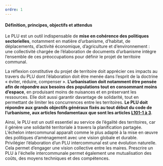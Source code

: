 ```yaml
---
ordre: 1
---
```


#### Définition, principes, objectifs et attendus

Le PLU est un outil indispensable de **mise en cohérence des politiques sectorielles**, notamment en matière d’urbanisme, d’habitat, de déplacements, d’activité économique, d’agriculture et d’environnement : une collectivité chargée de l’élaboration de documents d’urbanisme intègre l’ensemble de ces préoccupations pour définir le projet de territoire communal.

La réflexion constitutive du projet de territoire doit apprécier ces impacts au travers du PLU dont l’élaboration doit être menée dans l’esprit de la doctrine « éviter, réduire, compenser ».
**L’urbanisation doit notamment être pensée afin de répondre aux besoins des populations tout en consommant moins d’espace**, en produisant moins de nuisances et en préservant les ressources. Elle doit aussi garantir davantage de solidarité, tout en permettant de limiter les concurrences entre les territoires. **Le PLU doit répondre aux grands objectifs généraux fixés au tout début du code de l’urbanisme, aux articles fondamentaux que sont les articles [L101-1 à 3](https://www.legifrance.gouv.fr/codes/section_lc/LEGITEXT000006074075/LEGISCTA000031210064/#LEGISCTA000031212667)**.


Ainsi, le PLU est un outil essentiel au service de l’égalité des territoires, car il génère une solidarité territoriale à travers la planification partagée. L’échelon intercommunal apparaît comme le plus adapté à la mise en œuvre des politiques d’aménagement avec une vision globale et durable. Privilégier l’élaboration d’un PLU intercommunal est une évolution naturelle. Cela permet d’engager une vision collective entre les maires. Prescrire un PLU à l'échelle intercommunale permet également une mutualisation des coûts, des moyens techniques et des compétences.
